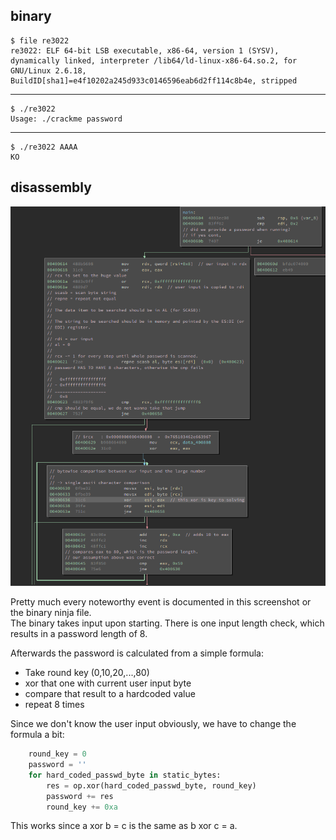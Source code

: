 ## binary 


	$ file re3022 
	re3022: ELF 64-bit LSB executable, x86-64, version 1 (SYSV), dynamically linked, interpreter /lib64/ld-linux-x86-64.so.2, for GNU/Linux 2.6.18, BuildID[sha1]=e4f10202a245d933c0146596eab6d2ff114c8b4e, stripped

---
	$ ./re3022 
	Usage: ./crackme password

---
	$ ./re3022 AAAA
	KO

## disassembly

![main](https://github.com/0x00rick/reverse_engineering/blob/master/re_30/images/main.png)

Pretty much every noteworthy event is documented in this screenshot or the binary ninja file.  
The binary takes input upon starting.
There is one input length check, which results in a password length of 8.

Afterwards the password is calculated from a simple formula:

* Take round key (0,10,20,...,80)
* xor that one with current user input byte
* compare that result to a hardcoded value
* repeat 8 times

Since we don't know the user input obviously, we have to change the formula a bit:

```python
    round_key = 0
    password = ''
    for hard_coded_passwd_byte in static_bytes:
        res = op.xor(hard_coded_passwd_byte, round_key)
        password += res
        round_key += 0xa
```
This works since a xor b = c is the same as b xor c = a.
